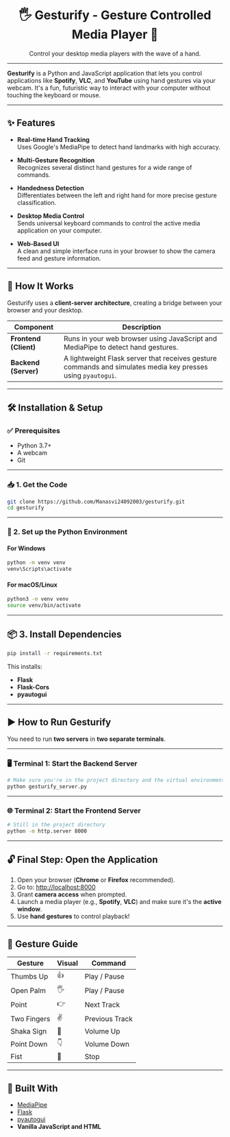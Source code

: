 


<div align="center">

# 🖐️ Gesturify - Gesture Controlled Media Player 🎵  
Control your desktop media players with the wave of a hand.

</div>

---

**Gesturify** is a Python and JavaScript application that lets you control applications like **Spotify**, **VLC**, and **YouTube** using hand gestures via your webcam. It's a fun, futuristic way to interact with your computer without touching the keyboard or mouse.

---

## ✨ Features

- **Real-time Hand Tracking**  
  Uses Google's MediaPipe to detect hand landmarks with high accuracy.

- **Multi-Gesture Recognition**  
  Recognizes several distinct hand gestures for a wide range of commands.

- **Handedness Detection**  
  Differentiates between the left and right hand for more precise gesture classification.

- **Desktop Media Control**  
  Sends universal keyboard commands to control the active media application on your computer.

- **Web-Based UI**  
  A clean and simple interface runs in your browser to show the camera feed and gesture information.

---

## 🚀 How It Works

Gesturify uses a **client-server architecture**, creating a bridge between your browser and your desktop.

| Component            | Description                                                                 |
|----------------------|-----------------------------------------------------------------------------|
| **Frontend (Client)** | Runs in your web browser using JavaScript and MediaPipe to detect hand gestures. |
| **Backend (Server)**  | A lightweight Flask server that receives gesture commands and simulates media key presses using `pyautogui`. |

---

## 🛠️ Installation & Setup

### ✅ Prerequisites

- Python 3.7+
- A webcam
- Git

---

### 📥 1. Get the Code

```bash
git clone https://github.com/Manasvi24092003/gesturify.git
cd gesturify
````

---

### 🐍 2. Set up the Python Environment

#### For Windows

```bash
python -m venv venv
venv\Scripts\activate
```

#### For macOS/Linux

```bash
python3 -m venv venv
source venv/bin/activate
```

---

## 📦 3. Install Dependencies

```bash
pip install -r requirements.txt
```

This installs:

* **Flask**
* **Flask-Cors**
* **pyautogui**

---

## ▶️ How to Run Gesturify

You need to run **two servers** in **two separate terminals**.

---

### 🖥️ Terminal 1: Start the Backend Server

```bash
# Make sure you're in the project directory and the virtual environment is activated
python gesturify_server.py
```

---

### 🌐 Terminal 2: Start the Frontend Server

```bash
# Still in the project directory
python -m http.server 8000
```

---

## 🔓 Final Step: Open the Application

1. Open your browser (**Chrome** or **Firefox** recommended).
2. Go to: [http://localhost:8000](http://localhost:8000)
3. Grant **camera access** when prompted.
4. Launch a media player (e.g., **Spotify**, **VLC**) and make sure it's the **active window**.
5. Use **hand gestures** to control playback!

---

## 🙌 Gesture Guide

| Gesture     | Visual | Command        |
| ----------- | ------ | -------------- |
| Thumbs Up   | 👍     | Play / Pause   |
| Open Palm   | 🖐️    | Play / Pause   |
| Point       | 👉     | Next Track     |
| Two Fingers | ✌️     | Previous Track |
| Shaka Sign  | 🤙     | Volume Up      |
| Point Down  | 👇     | Volume Down    |
| Fist        | 👊     | Stop           |

---

## 🧠 Built With

* [MediaPipe](https://mediapipe.dev/)
* [Flask](https://flask.palletsprojects.com/)
* [pyautogui](https://pyautogui.readthedocs.io/)
* **Vanilla JavaScript and HTML**

